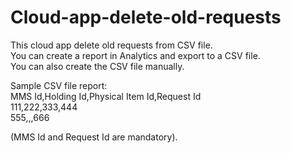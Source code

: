 # Cloud-app-delete-old-requests
 
 This cloud app delete old requests from CSV file.<br>
 You can create a report in Analytics and export to a CSV file.<br>
 You can also create the CSV file manually.<br>
 
 Sample CSV file report:<br>
  MMS Id,Holding Id,Physical Item Id,Request Id<br>
  111,222,333,444<br>
  555,,,666
  
 (MMS Id and Request Id are mandatory).


